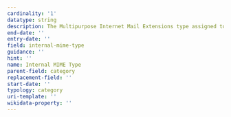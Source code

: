 ```yaml
---
cardinality: '1'
datatype: string
description: The Multipurpose Internet Mail Extensions type assigned to a file within a resource
end-date: ''
entry-date: ''
field: internal-mime-type
guidance: ''
hint: ''
name: Internal MIME Type
parent-field: category
replacement-field: ''
start-date: ''
typology: category
uri-template: ''
wikidata-property: ''
---
```

